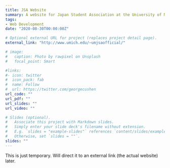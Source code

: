 ```yaml
---
title: JSA Website
summary: A website for Japan Student Association at the University of Michigan.
tags:
- Web Development
date: "2020-08-30T00:00:00Z"

# Optional external URL for project (replaces project detail page).
external_link: "http://www.umich.edu/~umjsaofficial/"

# image:
#   caption: Photo by rawpixel on Unsplash
#   focal_point: Smart

#links:
#- icon: twitter
#  icon_pack: fab
#  name: Follow
#  url: https://twitter.com/georgecushen
url_code: ""
url_pdf: ""
url_slides: ""
url_video: ""

# Slides (optional).
#   Associate this project with Markdown slides.
#   Simply enter your slide deck's filename without extension.
#   E.g. `slides = "example-slides"` references `content/slides/example-slides.md`.
#   Otherwise, set `slides = ""`.
slides: ""
---
```


This is just temporary. Will direct it to an external link (the actual website) later.